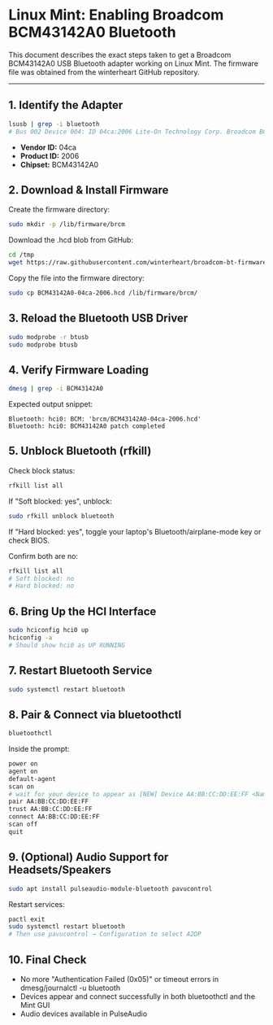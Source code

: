 # Linux Mint: Enabling Broadcom BCM43142A0 Bluetooth

This document describes the exact steps taken to get a Broadcom BCM43142A0 USB Bluetooth adapter working on Linux Mint. The firmware file was obtained from the winterheart GitHub repository.

---

## 1. Identify the Adapter

```bash
lsusb | grep -i bluetooth
# Bus 002 Device 004: ID 04ca:2006 Lite-On Technology Corp. Broadcom BCM43142A0 Bluetooth Device
```

- **Vendor ID:** 04ca
- **Product ID:** 2006
- **Chipset:** BCM43142A0

## 2. Download & Install Firmware

Create the firmware directory:

```bash
sudo mkdir -p /lib/firmware/brcm
```

Download the .hcd blob from GitHub:

```bash
cd /tmp
wget https://raw.githubusercontent.com/winterheart/broadcom-bt-firmware/master/brcm/BCM43142A0-04ca-2006.hcd
```

Copy the file into the firmware directory:

```bash
sudo cp BCM43142A0-04ca-2006.hcd /lib/firmware/brcm/
```

## 3. Reload the Bluetooth USB Driver

```bash
sudo modprobe -r btusb
sudo modprobe btusb
```

## 4. Verify Firmware Loading

```bash
dmesg | grep -i BCM43142A0
```

Expected output snippet:

```
Bluetooth: hci0: BCM: 'brcm/BCM43142A0-04ca-2006.hcd'
Bluetooth: hci0: BCM43142A0 patch completed
```

## 5. Unblock Bluetooth (rfkill)

Check block status:

```bash
rfkill list all
```

If "Soft blocked: yes", unblock:

```bash
sudo rfkill unblock bluetooth
```

If "Hard blocked: yes", toggle your laptop's Bluetooth/airplane-mode key or check BIOS.

Confirm both are no:

```bash
rfkill list all
# Soft blocked: no
# Hard blocked: no
```

## 6. Bring Up the HCI Interface

```bash
sudo hciconfig hci0 up
hciconfig -a
# Should show hci0 as UP RUNNING
```

## 7. Restart Bluetooth Service

```bash
sudo systemctl restart bluetooth
```

## 8. Pair & Connect via bluetoothctl

```bash
bluetoothctl
```

Inside the prompt:

```bash
power on
agent on
default-agent
scan on
# wait for your device to appear as [NEW] Device AA:BB:CC:DD:EE:FF <Name>
pair AA:BB:CC:DD:EE:FF
trust AA:BB:CC:DD:EE:FF
connect AA:BB:CC:DD:EE:FF
scan off
quit
```

## 9. (Optional) Audio Support for Headsets/Speakers

```bash
sudo apt install pulseaudio-module-bluetooth pavucontrol
```

Restart services:

```bash
pactl exit
sudo systemctl restart bluetooth
# Then use pavucontrol → Configuration to select A2DP
```

## 10. Final Check

- No more "Authentication Failed (0x05)" or timeout errors in dmesg/journalctl -u bluetooth
- Devices appear and connect successfully in both bluetoothctl and the Mint GUI
- Audio devices available in PulseAudio
